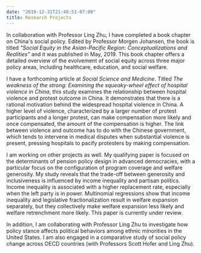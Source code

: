 ```yaml
---
date: "2019-12-31T21:48:51-07:00"
title: Research Projects
---
```


In collaboration with Professor Ling Zhu, I have completed a book chapter on China's social policy. Edited by Professor Morgen Johansen, the book is titled _"Social Equity in the Asian-Pacific Region: Conceptualizations and Realities"_ and it was published in May, 2019. This book chapter offers a detailed overview of the evolvement of social equity across three major policy areas, including healthcare, education, and social welfare.

I have a forthcoming article at _Social Science and Medicine_. Titled _The weakness of the strong: Examining the squeaky-wheel effect of hospital violence in China_, this study examines the relationship between hospital violence and protest outcome in China. It demonstrates that there is a rational motivation behind the widespread hospital violence in China. A higher level of violence, characterized by a larger number of protest participants and a longer protest, can make compensation more likely and once compensated, the amount of the compensation is higher. The link between violence and outcome has to do with the Chinese government, which tends to intervene in medical disputes when substantial violence is present, pressing hospitals to pacify protesters by making compensation.

I am working on other projects as well. My qualifying paper is focused on the determinants of pension policy design in advanced democracies, with a particular focus on the configuration of program coverage and welfare generosity. My study reveals that the trade-off between generosity and inclusiveness is influenced by income inequality and partisan politics. Income inequality is associated with a higher replacement rate, especially when the left party is in power. Multinomial regressions show that income inequality and legislative fractionalization result in welfare expansion separately, but they collectively make welfare expansion less likely and welfare retrenchment more likely. This paper is currently under review.

In addition, I am collaborating with Professor Ling Zhu to investigate how policy stance affects political behaviors among ethnic minorities in the United States. I am also engaged in a comparative study of social policy change across OECD countries (with Professors Scott Hofer and Ling Zhu).
